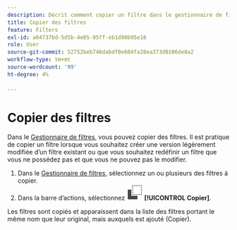 ```yaml
---
description: Décrit comment copier un filtre dans le gestionnaire de filtres
title: Copier des filtres
feature: Filters
exl-id: a64737bd-5d5b-4e85-95ff-eb1d90b95e18
role: User
source-git-commit: 52752beb746dabdf0e604fa28ea373d0106de8a2
workflow-type: tm+mt
source-wordcount: '99'
ht-degree: 4%

---
```


# Copier des filtres

Dans le [Gestionnaire de filtres](manage-filters.md), vous pouvez copier des filtres. Il est pratique de copier un filtre lorsque vous souhaitez créer une version légèrement modifiée d’un filtre existant ou que vous souhaitez redéfinir un filtre que vous ne possédez pas et que vous ne pouvez pas le modifier.

1. Dans le [Gestionnaire de filtres](manage-filters.md), sélectionnez un ou plusieurs des filtres à copier.
1. Dans la barre d’actions, sélectionnez ![Copier](/help/assets/icons/Copy.svg) **[!UICONTROL Copier]**.

Les filtres sont copiés et apparaissent dans la liste des filtres portant le même nom que leur original, mais auxquels est ajouté (Copier).
